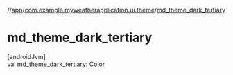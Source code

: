 //[app](../../index.md)/[com.example.myweatherapplication.ui.theme](index.md)/[md_theme_dark_tertiary](md_theme_dark_tertiary.md)

# md_theme_dark_tertiary

[androidJvm]\
val [md_theme_dark_tertiary](md_theme_dark_tertiary.md): [Color](https://developer.android.com/reference/kotlin/androidx/compose/ui/graphics/Color.html)
